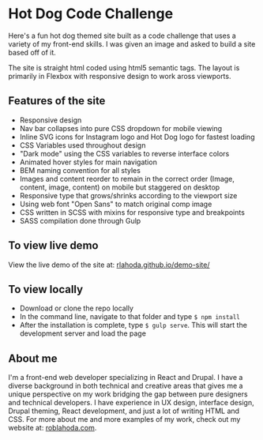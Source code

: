 # Hot Dog Code Challenge

Here's a fun hot dog themed site built as a code challenge that uses a variety of my front-end skills. I was given an image and asked to build a site based off of it.

The site is straight html coded using html5 semantic tags. The layout is primarily in Flexbox with responsive design to work aross viewports.

## Features of the site

- Responsive design
- Nav bar collapses into pure CSS dropdown for mobile viewing
- Inline SVG icons for Instagram logo and Hot Dog logo for fastest loading
- CSS Variables used throughout design
- "Dark mode" using the CSS variables to reverse interface colors
- Animated hover styles for main navigation
- BEM naming convention for all styles
- Images and content reorder to remain in the correct order (Image, content, image, content) on mobile but staggered on desktop
- Responsive type that grows/shrinks according to the viewport size
- Using web font "Open Sans" to match original comp image
- CSS written in SCSS with mixins for responsive type and breakpoints
- SASS compilation done through Gulp

## To view live demo

View the live demo of the site at: [rlahoda.github.io/demo-site/](https://rlahoda.github.io/demo-site/)

## To view locally

- Download or clone the repo locally
- In the command line, navigate to that folder and type `$ npm install`
- After the installation is complete, type `$ gulp serve`. This will start the development server and load the page

## About me

I'm a front-end web developer specializing in React and Drupal. I have a diverse background in both technical and creative areas that gives me a unique perspective on my work bridging the gap between pure designers and technical developers. I have experience in UX design, interface design, Drupal theming, React development, and just a lot of writing HTML and CSS. For more about me and more examples of my work, check out my website at: [roblahoda.com](https://www.roblahoda.com).

